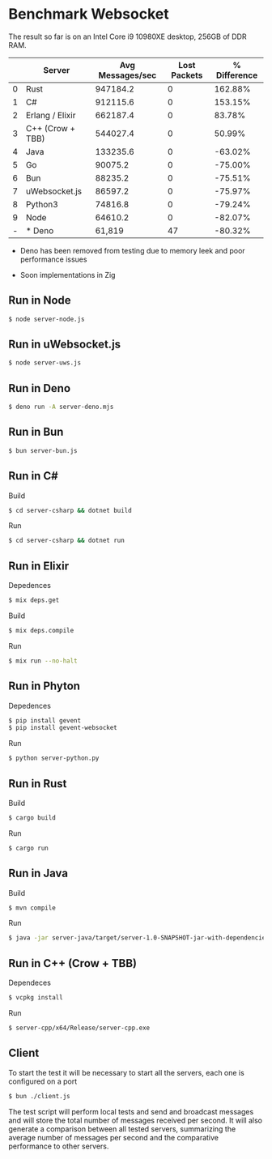Benchmark Websocket
=========================

The result so far is on an Intel Core i9 10980XE desktop, 256GB of DDR RAM.

|   | Server           | Avg Messages/sec | Lost Packets | % Difference |
|---|------------------|------------------|--------------|--------------|
| 0 | Rust             | 947184.2         | 0            | 162.88%      |
| 1 | C#               | 912115.6         | 0            | 153.15%      |
| 2 | Erlang / Elixir  | 662187.4         | 0            | 83.78%       |
| 3 | C++ (Crow + TBB) | 544027.4         | 0            | 50.99%       |
| 4 | Java             | 133235.6         | 0            | -63.02%      |
| 5 | Go               | 90075.2          | 0            | -75.00%      |
| 6 | Bun              | 88235.2          | 0            | -75.51%      |
| 7 | uWebsocket.js    | 86597.2          | 0            | -75.97%      |
| 8 | Python3          | 74816.8          | 0            | -79.24%      |
| 9 | Node             | 64610.2          | 0            | -82.07%      |
| - | * Deno           | 61,819           | 47           | -80.32%      | 

* Deno has been removed from testing due to memory leek and poor performance issues

* Soon implementations in Zig 

Run in Node
-------------

```bash
$ node server-node.js
```

Run in uWebsocket.js
-------------

```bash
$ node server-uws.js
```

Run in Deno
-------------

```bash
$ deno run -A server-deno.mjs
```

Run in Bun
-------------

```bash
$ bun server-bun.js
```

Run in C#
-------------

Build
```bash
$ cd server-csharp && dotnet build
```

Run
```bash
$ cd server-csharp && dotnet run
```

Run in Elixir
-------------

Depedences 
```bash
$ mix deps.get 

```

Build
```bash
$ mix deps.compile
```

Run
```bash
$ mix run --no-halt
```

Run in Phyton
-------------

Depedences 
```bash
$ pip install gevent
$ pip install gevent-websocket
```

Run
```bash
$ python server-python.py
```

Run in Rust
-------------

Build
```bash
$ cargo build
```

Run
```bash
$ cargo run
```

Run in Java
-------------

Build
```bash
$ mvn compile
```

Run
```bash
$ java -jar server-java/target/server-1.0-SNAPSHOT-jar-with-dependencies.jar
```

Run in C++ (Crow + TBB)
-------------

Dependeces 
```bash
$ vcpkg install
```

Run
```bash
$ server-cpp/x64/Release/server-cpp.exe
```

## Client 

To start the test it will be necessary to start all the servers, each one is configured on a port

```bash
$ bun ./client.js
```

The test script will perform local tests and send and broadcast messages and will store the total number of messages received per second. It will also generate a comparison between all tested servers, summarizing the average number of messages per second and the comparative performance to other servers.